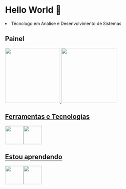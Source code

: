 <head>
</head>
<body>
<h1> Hello World 💖</h1>
 
<li>Técnologo em Análise e Desenvolvimento de Sistemas </li>
 
## Painel

<div> 
<a href="https://github.com/NathanSec"> 
<img height="180em" src="https://github-readme-stats.vercel.app/api/top-langs/?username=NathanSec&layout=compact&langs_count=7&theme=dracula"/> 
<img height="180em" src="https://github-readme-stats.vercel.app/api?username=NathanSec&show_icons=true&theme=dracula&include_all_commits=true&count_private=true"/> 
</div>

 
## Ferramentas e Tecnologias
 
<img src="https://cdn.jsdelivr.net/gh/devicons/devicon/icons/github/github-original-wordmark.svg" width="60" height="60"/><img src="https://cdn.jsdelivr.net/gh/devicons/devicon/icons/vscode/vscode-original.svg" width="60" height="60" />
          
 
## Estou aprendendo
 <img src="https://cdn.jsdelivr.net/gh/devicons/devicon/icons/html5/html5-original.svg" width="60" height="60"/><img src="https://cdn.jsdelivr.net/gh/devicons/devicon/icons/css3/css3-original.svg" width="60" height="60" />
   
   


             
          
          
   
          


